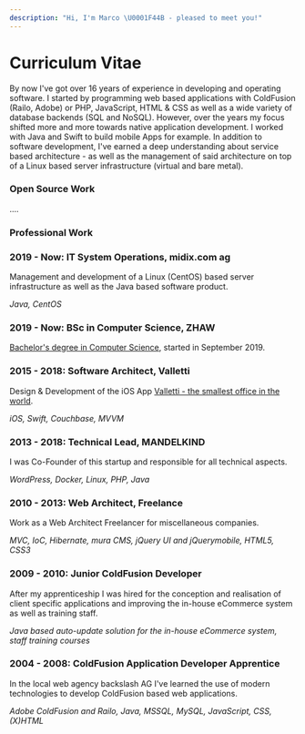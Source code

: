 ```yaml
---
description: "Hi, I'm Marco \U0001F44B️ - pleased to meet you!"
---
```


# Curriculum Vitae

By now I've got over 16 years of experience in developing and operating software. I started by programming web based applications with ColdFusion (Railo, Adobe) or PHP, JavaScript, HTML & CSS as well as a wide variety of database backends (SQL and NoSQL). However, over the years my focus shifted more and more towards native application development. I worked with Java and Swift to build mobile Apps for example. In addition to software development, I've earned a deep understanding about service based architecture - as well as the management of said architecture on top of a Linux based server infrastructure (virtual and bare metal).

### Open Source Work

....

### Professional Work

### 2019 - Now: IT System Operations, midix.com ag

Management and development of a Linux (CentOS) based server infrastructure as well as the Java based software product.

_Java, CentOS_

### 2019 - Now: BSc in Computer Science, ZHAW

[Bachelor's degree in Computer Science](projects/bachelors-degree-in-computer-science.md), started in September 2019.

### 2015 - 2018: Software Architect, Valletti

Design & Development of the iOS App [Valletti - the smallest office in the world](https://valletti.ch/).

_iOS, Swift, Couchbase, MVVM_

### 2013 - 2018: Technical Lead, MANDELKIND

I was Co-Founder of this startup and responsible for all technical aspects.

_WordPress, Docker, Linux, PHP, Java_

### 2010 - 2013: Web Architect, Freelance

Work as a Web Architect Freelancer for miscellaneous companies.

_MVC, IoC, Hibernate, mura CMS, jQuery UI and jQuerymobile, HTML5, CSS3_

### 2009 - 2010: Junior ColdFusion Developer

After my apprenticeship I was hired for the conception and realisation of client specific applications and improving the in-house eCommerce system as well as training staff.

_Java based auto-update solution for the in-house eCommerce system, staff training courses_

### 2004 - 2008: ColdFusion Application Developer Apprentice

In the local web agency backslash AG I've learned the use of modern technologies to develop ColdFusion based web applications.

_Adobe ColdFusion and Railo, Java, MSSQL, MySQL, JavaScript, CSS, (X)HTML_